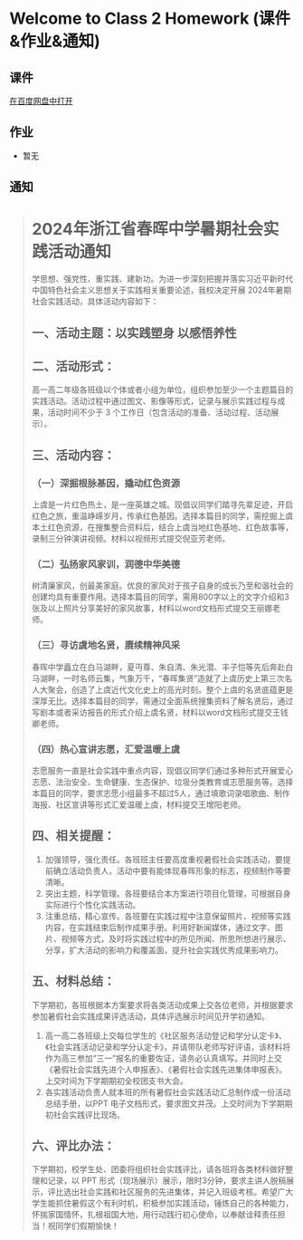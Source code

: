 # Welcome to Class 2 Homework (课件&作业&通知)
## 课件
[在百度网盘中打开](https://pan.baidu.com/s/14VBuFbPU6buK3F1ZHeRzpw?pwd=2602)
## 作业
- 暂无
## 通知
> # 2024年浙江省春晖中学暑期社会实践活动通知
> 学思想、强党性、重实践、建新功。为进一步深刻把握并落实习近平新时代中国特色社会主义思想关于实践相关重要论述，我校决定开展 2024年暑期社会实践活动，具体活动内容如下：
> ##  一、活动主题：以实践塑身 以感悟养性
> ## 二、活动形式：
> 高一高二年级各班级以个体或者小组为单位，组织参加至少一个主题篇目的实践活动。活动过程中通过图文、影像等形式，记录与展示实践过程与成果，活动时间不少于 3 个工作日（包含活动的准备、活动过程、活动展示）。
> ## 三、活动内容：
> ### （一）深掘根脉基因，撬动红色资源
> 上虞是一片红色热土，是一座英雄之城。现倡议同学们踏寻先辈足迹，开启红色之旅，重温峥嵘岁月，传承红色基因。选择本篇目的同学，需挖掘上虞本土红色资源，在搜集整合资料后，结合上虞当地红色基地、红色故事等，录制三分钟演讲视频。材料以视频形式提交倪亚芳老师。
> ### （二）弘扬家风家训，润德中华美德
> 树清廉家风，创最美家庭。优良的家风对于孩子自身的成长乃至和谐社会的创建均具有重要作用。选择本篇目的同学，需用800字以上的文字介绍和3张及以上照片分享美好的家风故事，材料以word文档形式提交王丽娜老师。
> ### （三）寻访虞地名贤，赓续精神风采
> 春晖中学矗立在白马湖畔，夏丏尊、朱自清、朱光潜、丰子恺等先后奔赴白马湖畔，一时名师云集，气象万千，“春晖集贤”造就了上虞历史上第三次名人大聚会，创造了上虞近代文化史上的高光时刻。整个上虞的名贤底蕴更是深厚无比。选择本篇目的同学，需通过全面系统搜集资料了解名贤后，通过写剧本或者采访报告的形式介绍上虞名贤，材料以word文档形式提交王钱卿老师。
> ### （四）热心宣讲志愿，汇爱温暖上虞
> 志愿服务一直是社会实践中重点内容，现倡议同学们通过多种形式开展爱心志愿、法治安全、生命健康、生态保护、垃圾分类教育或志愿服务等。选择本篇目的同学，要求志愿小组最多不超过5人，通过填歌词录唱歌曲、制作海报、社区宣讲等形式汇爱温暖上虞，材料提交王增阳老师。
> ##  四、相关提醒：
> 1. 加强领导，强化责任。各班班主任要高度重视暑假社会实践活动，要提前确立活动负责人，活动中要有能体现春晖形象的标志，视频制作等要清晰。
> 2. 突出主题，科学管理。各班要结合本方案进行项目化管理，可根据自身实际进行个性化实践活动。
> 3. 注重总结，精心宣传。各班要在实践过程中注意保留照片、视频等实践内容，在实践结束后制作成果手册。利用好新闻媒体，通过文字、图片、视频等方式，及时将实践过程中的所见所闻、所思所想进行展示、分享，扩大活动的影响力和覆盖面，提升社会实践优秀成果影响力。
> ## 五、材料总结：
> 下学期初，各班根据本方案要求将各类活动成果上交各位老师，并根据要求参加暑假社会实践成果评选活动，具体评选展示时间见开学初通知。
> 1. 高一高二各班级上交每位学生的《社区服务活动登记和学分认定卡》、《社会实践活动记录和学分认定卡》，并请带队老师写好评语，该材料将作为高三参加“三一”报名的重要佐证，请务必认真填写。并同时上交《暑假社会实践先进个人申报表》、《暑假社会实践先进集体申报表》。上交时间为下学期期初全校团支书大会。
> 2. 各实践活动负责人就本班的所有暑假社会实践活动汇总制作成一份活动总结手册，以PPT 电子文档形式，要求图文并茂。上交时间为下学期期初社会实践评比现场。
> ## 六、评比办法：
> 下学期初，校学生处、团委将组织社会实践评比，请各班将各类材料做好整理和记录，以 PPT 形式（现场展示）展示，限时3分钟，要求主讲人脱稿展示，评比选出社会实践和社区服务的先进集体，并记入班级考核。希望广大学生能抓住暑假这个有利时机，积极参加实践活动，锤炼自己的各种能力，怀揣家国情怀，扎根祖国大地，用行动践行初心使命，以奉献诠释责任担当！祝同学们假期愉快！